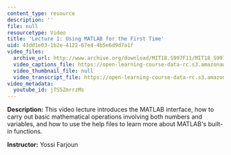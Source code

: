 ```yaml
---
content_type: resource
description: ''
file: null
resourcetype: Video
title: 'Lecture 1: Using MATLAB for the First Time'
uid: 43dd1e03-1b2e-4122-67e4-4b5e6d9d7a1f
video_files:
  archive_url: http://www.archive.org/download/MIT18.S997F11/MIT18_S997F11_lec01_300k.mp4
  video_captions_file: https://open-learning-course-data-rc.s3.amazonaws.com/18-s997-introduction-to-matlab-programming-fall-2011/46aa258cdfb45958aa36b80b2e3b1e56_jTS5ZmrrzMs.vtt
  video_thumbnail_file: null
  video_transcript_file: https://open-learning-course-data-rc.s3.amazonaws.com/18-s997-introduction-to-matlab-programming-fall-2011/407532624c03d9e9dea4dbb8f9936eeb_jTS5ZmrrzMs.pdf
video_metadata:
  youtube_id: jTS5ZmrrzMs
---
```


**Description:** This video lecture introduces the MATLAB interface, how to carry out basic mathematical operations involving both numbers and variables, and how to use the help files to learn more about MATLAB's built-in functions.

**Instructor:** Yossi Farjoun